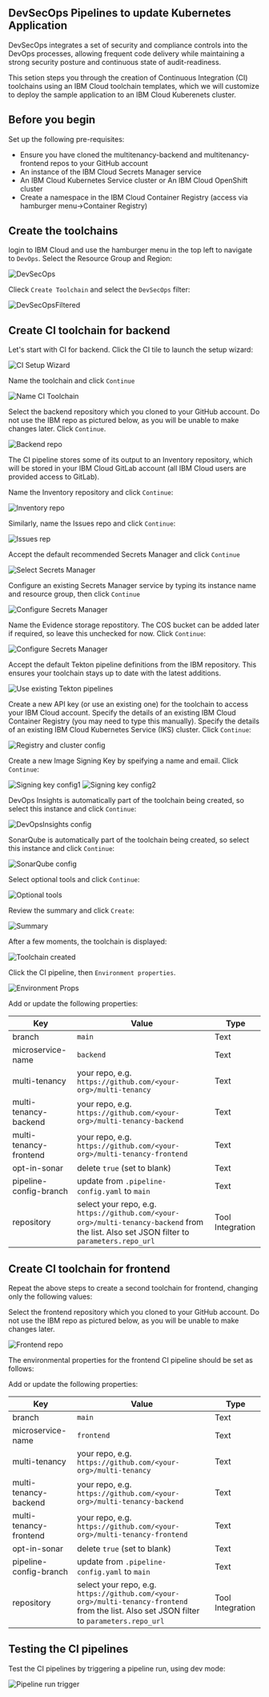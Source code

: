 ## DevSecOps Pipelines to update Kubernetes Application 

DevSecOps integrates a set of security and compliance controls into the DevOps processes, allowing frequent code delivery while maintaining a strong security posture and continuous state of audit-readiness.

This setion steps you through the creation of Continuous Integration (CI) toolchains using an IBM Cloud toolchain templates, which we will customize to deploy the sample application to an IBM Cloud Kuberenets cluster.

## Before you begin

Set up the following pre-requisites:

- Ensure you have cloned the multitenancy-backend and multitenancy-frontend repos to your GitHub account
- An instance of the IBM Cloud Secrets Manager service
- An IBM Cloud Kubernetes Service cluster or An IBM Cloud OpenShift cluster
- Create a namespace in the IBM Cloud Container Registry (access via hamburger menu->Container Registry)

## Create the toolchains

login to IBM Cloud and use the hamburger menu in the top left to navigate to `DevOps`.  Select the Resource Group and Region:

![DevSecOps](./images/1-devOpsSelectRegion.png)

Clieck `Create Toolchain` and select the `DevSecOps` filter:

![DevSecOpsFiltered](./images/2-filterToDevSecOpsToolchains.png)


## Create CI toolchain for backend

Let's start with CI for backend.  Click the CI tile to launch the setup wizard:

![CI Setup Wizard](./images/3-cISetupWizard.png)

Name the toolchain and click `Continue`

![Name CI Toolchain](./images/4-nameCiToolchain.png)

Select the backend repository which you cloned to your GitHub account.  Do not use the IBM repo as pictured below, as you will be unable to make changes later.  Click `Continue`.

![Backend repo](./images/5-bringYourOwnAppCiBackend.png)

The CI pipeline stores some of its output to an Inventory repository, which will be stored in your IBM Cloud GitLab account (all IBM Cloud users are provided access to GitLab).

Name the Inventory repository and click `Continue`:

![Inventory repo](./images/6-createInventoryRepocIBackend.png)

Similarly, name the Issues repo and click `Continue`:

![Issues rep](./images/7-createIssuesRepocIBackend.png)

Accept the default recommended Secrets Manager and click `Continue`

![Select Secrets Manager](./images/8-createSecretsManager.png)

Configure an existing Secrets Manager service by typing its instance name and resource group, then click `Continue`

![Configure Secrets Manager](./images/9-configureSecretsManager.png)

Name the Evidence storage repostitory.  The COS bucket can be added later if required, so leave this unchecked for now.  Click `Continue`:

![Configure Secrets Manager](./images/10-configureEvidenceStorage.png)

Accept the default Tekton pipeline definitions from the IBM repository.  This ensures your toolchain stays up to date with the latest additions.

![Use existing Tekton pipelines](./images/11-useExistingTektonPipelines.png)

Create a new API key (or use an existing one) for the toolchain to access your IBM Cloud account.  Specify the details of an existing IBM Cloud Container Registry (you may need to type this manually).  Specify the details of an existing IBM Cloud Kubernetes Service (IKS) cluster.  Click `Continue`:

![Registry and cluster config](./images/12-deploymentTarget.png)

Create a new Image Signing Key by speifying a name and email.  Click `Continue`:

![Signing key config1](./images/13-signingKey1.png)
![Signing key config2](./images/14-signingKey2.png)

DevOps Insights is automatically part of the toolchain being created, so select this instance and click `Continue`:

![DevOpsInsights config](./images/15-devOpsInsights.png)

SonarQube is automatically part of the toolchain being created, so select this instance and click `Continue`:

![SonarQube config](./images/16-sonarQube.png)

Select optional tools and click `Continue`:

![Optional tools](./images/17-optionalTools.png)

Review the summary and click `Create`:

![Summary](./images/18-summary.png)

After a few moments, the toolchain is displayed:

![Toolchain created](./images/18-toolchainCreated.png)

Click the CI pipeline, then `Environment properties`.  

![Environment Props](./images/19-environmentProps.png)

Add or update the following properties:

| Key  | Value | Type |
| ------------- | ------------- | ------------- |
| branch  | `main`  | Text |
| microservice-name  | `backend` | Text |
| multi-tenancy  | your repo, e.g. `https://github.com/<your-org>/multi-tenancy`  | Text |
| multi-tenancy-backend  | your repo, e.g. `https://github.com/<your-org>/multi-tenancy-backend`  | Text |
| multi-tenancy-frontend  | your repo, e.g. `https://github.com/<your-org>/multi-tenancy-frontend`  | Text |
| opt-in-sonar  | delete `true` (set to blank)  | Text |
| pipeline-config-branch | update from `.pipeline-config.yaml` to `main`  | Text |
| repository | select your repo, e.g. `https://github.com/<your-org>/multi-tenancy-backend` from the list.  Also set JSON filter to `parameters.repo_url`  | Tool Integration |

## Create CI toolchain for frontend

Repeat the above steps to create a second toolchain for frontend, changing only the following values:

Select the frontend repository which you cloned to your GitHub account.  Do not use the IBM repo as pictured below, as you will be unable to make changes later.

![Frontend repo](./images/5-bringYourOwnAppCiFrontend.png)

The environmental properties for the frontend CI pipeline should be set as follows:

Add or update the following properties:

| Key  | Value | Type |
| ------------- | ------------- | ------------- |
| branch  | `main`  | Text |
| microservice-name  | `frontend` | Text |
| multi-tenancy  | your repo, e.g. `https://github.com/<your-org>/multi-tenancy`  | Text |
| multi-tenancy-backend  | your repo, e.g. `https://github.com/<your-org>/multi-tenancy-backend`  | Text |
| multi-tenancy-frontend  | your repo, e.g. `https://github.com/<your-org>/multi-tenancy-frontend`  | Text |
| opt-in-sonar  | delete `true` (set to blank)  | Text |
| pipeline-config-branch | update from `.pipeline-config.yaml` to `main`  | Text |
| repository | select your repo, e.g. `https://github.com/<your-org>/multi-tenancy-frontend` from the list.  Also set JSON filter to `parameters.repo_url`  | Tool Integration |

## Testing the CI pipelines

Test the CI pipelines by triggering a pipeline run, using dev mode:

![Pipeline run trigger](./images/19-environmentProps.png)